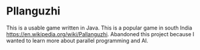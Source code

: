 # Pllanguzhi
This is a usable game written in Java. This is a popular game in south India https://en.wikipedia.org/wiki/Pallanguzhi. Abandoned this project because I wanted to learn more about parallel programming and AI.
